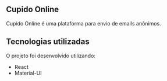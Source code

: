 ## Cupido Online

Cupido Online é uma plataforma para envio de emails anônimos.

## Tecnologias utilizadas

O projeto foi desenvolvido utilizando:

- React
- Material-UI
